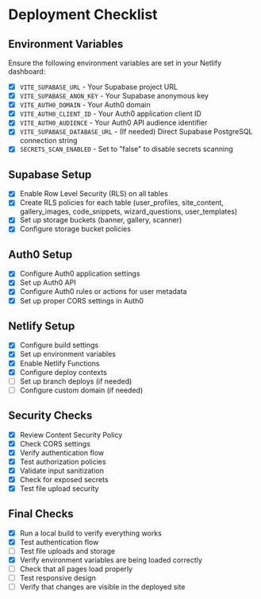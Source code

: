 # Deployment Checklist

## Environment Variables

Ensure the following environment variables are set in your Netlify dashboard:

- [x] `VITE_SUPABASE_URL` - Your Supabase project URL
- [x] `VITE_SUPABASE_ANON_KEY` - Your Supabase anonymous key
- [x] `VITE_AUTH0_DOMAIN` - Your Auth0 domain
- [x] `VITE_AUTH0_CLIENT_ID` - Your Auth0 application client ID
- [x] `VITE_AUTH0_AUDIENCE` - Your Auth0 API audience identifier
- [x] `VITE_SUPABASE_DATABASE_URL` - (If needed) Direct Supabase PostgreSQL connection string
- [x] `SECRETS_SCAN_ENABLED` - Set to "false" to disable secrets scanning

## Supabase Setup

- [x] Enable Row Level Security (RLS) on all tables
- [x] Create RLS policies for each table (user_profiles, site_content, gallery_images, code_snippets, wizard_questions, user_templates)
- [x] Set up storage buckets (banner, gallery, scanner)
- [x] Configure storage bucket policies

## Auth0 Setup

- [x] Configure Auth0 application settings
- [x] Set up Auth0 API
- [x] Configure Auth0 rules or actions for user metadata
- [x] Set up proper CORS settings in Auth0

## Netlify Setup

- [x] Configure build settings
- [x] Set up environment variables
- [x] Enable Netlify Functions
- [x] Configure deploy contexts
- [ ] Set up branch deploys (if needed)
- [ ] Configure custom domain (if needed)

## Security Checks

- [x] Review Content Security Policy
- [x] Check CORS settings
- [x] Verify authentication flow
- [x] Test authorization policies
- [x] Validate input sanitization
- [x] Check for exposed secrets
- [x] Test file upload security

## Final Checks

- [x] Run a local build to verify everything works
- [x] Test authentication flow
- [ ] Test file uploads and storage
- [x] Verify environment variables are being loaded correctly
- [ ] Check that all pages load properly
- [ ] Test responsive design
- [ ] Verify that changes are visible in the deployed site
